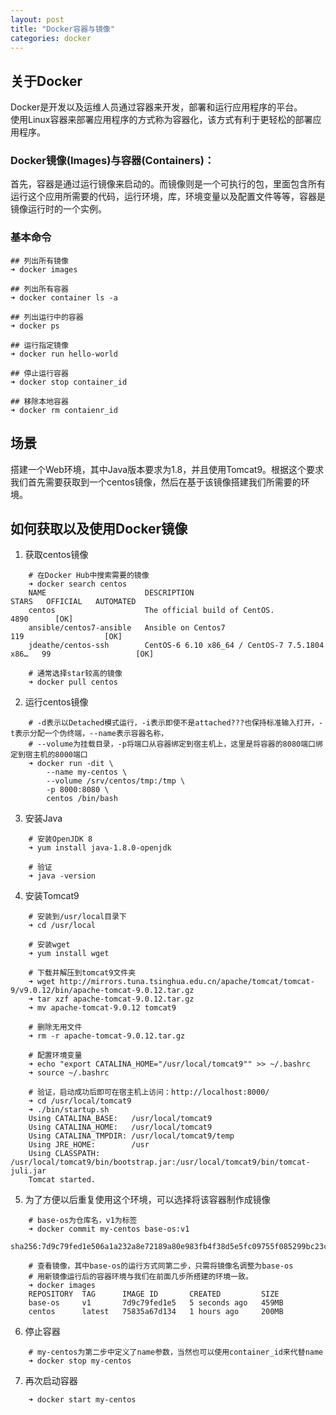 ```yaml
---
layout: post
title: "Docker容器与镜像"
categories: docker
---
```

## 关于Docker
Docker是开发以及运维人员通过容器来开发，部署和运行应用程序的平台。<br>
使用Linux容器来部署应用程序的方式称为容器化，该方式有利于更轻松的部署应用程序。

### Docker镜像(Images)与容器(Containers)：
首先，容器是通过运行镜像来启动的。而镜像则是一个可执行的包，里面包含所有运行这个应用所需要的代码，运行环境，库，环境变量以及配置文件等等，容器是镜像运行时的一个实例。<br>

### 基本命令
```shell
## 列出所有镜像
➜ docker images

## 列出所有容器
➜ docker container ls -a

## 列出运行中的容器
➜ docker ps

## 运行指定镜像
➜ docker run hello-world

## 停止运行容器
➜ docker stop container_id

## 移除本地容器
➜ docker rm contaienr_id

```

## 场景
搭建一个Web环境，其中Java版本要求为1.8，并且使用Tomcat9。根据这个要求我们首先需要获取到一个centos镜像，然后在基于该镜像搭建我们所需要的环境。

## 如何获取以及使用Docker镜像

1. 获取centos镜像
```shell
	# 在Docker Hub中搜索需要的镜像
	➜ docker search centos
	NAME                      DESCRIPTION                                     STARS   OFFICIAL   AUTOMATED
	centos                    The official build of CentOS.                   4890      [OK]
	ansible/centos7-ansible   Ansible on Centos7                              119                  [OK]
	jdeathe/centos-ssh        CentOS-6 6.10 x86_64 / CentOS-7 7.5.1804 x86…   99                   [OK]

	# 通常选择star较高的镜像
	➜ docker pull centos
```

2. 运行centos镜像
```shell
	# -d表示以Detached模式运行，-i表示即使不是attached???也保持标准输入打开，-t表示分配一个伪终端，--name表示容器名称，
	# --volume为挂载目录，-p将端口从容器绑定到宿主机上，这里是将容器的8080端口绑定到宿主机的8000端口
	➜ docker run -dit \
		--name my-centos \
		--volume /srv/centos/tmp:/tmp \
		-p 8000:8080 \
		centos /bin/bash
```

3. 安装Java
```shell
	# 安装OpenJDK 8
	➜ yum install java-1.8.0-openjdk

	# 验证
	➜ java -version
```

4. 安装Tomcat9
```shell
	# 安装到/usr/local目录下
	➜ cd /usr/local

	# 安装wget
	➜ yum install wget

	# 下载并解压到tomcat9文件夹
	➜ wget http://mirrors.tuna.tsinghua.edu.cn/apache/tomcat/tomcat-9/v9.0.12/bin/apache-tomcat-9.0.12.tar.gz
	➜ tar xzf apache-tomcat-9.0.12.tar.gz
	➜ mv apache-tomcat-9.0.12 tomcat9

	# 删除无用文件
	➜ rm -r apache-tomcat-9.0.12.tar.gz

	# 配置环境变量
	➜ echo "export CATALINA_HOME="/usr/local/tomcat9"" >> ~/.bashrc
	➜ source ~/.bashrc

	# 验证，启动成功后即可在宿主机上访问：http://localhost:8000/
	➜ cd /usr/local/tomcat9
	➜ ./bin/startup.sh
	Using CATALINA_BASE:   /usr/local/tomcat9
	Using CATALINA_HOME:   /usr/local/tomcat9
	Using CATALINA_TMPDIR: /usr/local/tomcat9/temp
	Using JRE_HOME:        /usr
	Using CLASSPATH:       /usr/local/tomcat9/bin/bootstrap.jar:/usr/local/tomcat9/bin/tomcat-juli.jar
	Tomcat started.
```

5. 为了方便以后重复使用这个环境，可以选择将该容器制作成镜像
```shell
	# base-os为仓库名，v1为标签
	➜ docker commit my-centos base-os:v1
	sha256:7d9c79fed1e506a1a232a8e72189a80e983fb4f38d5e5fc09755f085299bc23c

	# 查看镜像，其中base-os的运行方式同第二步，只需将镜像名调整为base-os
	# 用新镜像运行后的容器环境与我们在前面几步所搭建的环境一致。
	➜ docker images
	REPOSITORY  TAG      IMAGE ID       CREATED         SIZE
	base-os     v1       7d9c79fed1e5   5 seconds ago   459MB
	centos      latest   75835a67d134   1 hours ago     200MB
```

6. 停止容器
```shell
	# my-centos为第二步中定义了name参数，当然也可以使用container_id来代替name
	➜ docker stop my-centos
```

7. 再次启动容器
```shell
	➜ docker start my-centos
```